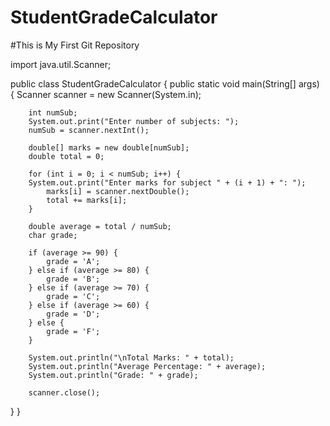 # StudentGradeCalculator
#This is My First Git Repository

import java.util.Scanner;

public class StudentGradeCalculator {
    public static void main(String[] args) {
        Scanner scanner = new Scanner(System.in);
        
        int numSub;
        System.out.print("Enter number of subjects: ");
        numSub = scanner.nextInt();
        
        double[] marks = new double[numSub];
        double total = 0;
        
        for (int i = 0; i < numSub; i++) {
        System.out.print("Enter marks for subject " + (i + 1) + ": ");
            marks[i] = scanner.nextDouble();
            total += marks[i];
        }
        
        double average = total / numSub;
        char grade;
        
        if (average >= 90) {
            grade = 'A';
        } else if (average >= 80) {
            grade = 'B';
        } else if (average >= 70) {
            grade = 'C';
        } else if (average >= 60) {
            grade = 'D';
        } else {
            grade = 'F';
        }
        
        System.out.println("\nTotal Marks: " + total);
        System.out.println("Average Percentage: " + average);
        System.out.println("Grade: " + grade);
        
        scanner.close();
}
}
